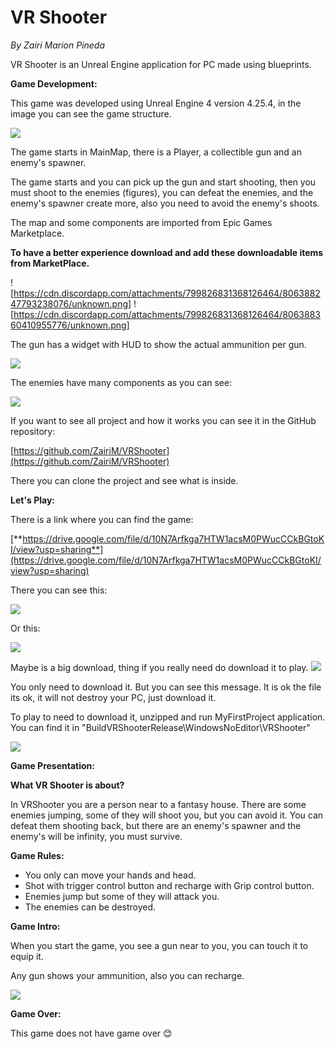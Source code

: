 # **VR Shooter**

_By Zairi Marion Pineda_

VR Shooter is an Unreal Engine application for PC made using blueprints.

**Game Development:**

This game was developed using Unreal Engine 4 version 4.25.4, in the image you can see the game structure.

![](https://cdn.discordapp.com/attachments/799826831368126464/806388118977511454/unknown.png)

The game starts in MainMap, there is a Player, a collectible gun and an enemy&#39;s spawner.

The game starts and you can pick up the gun and start shooting, then you must shoot to the enemies (figures), you can defeat the enemies, and the enemy&#39;s spawner create more, also you need to avoid the enemy&#39;s shoots.

The map and some components are imported from Epic Games Marketplace.

**To have a better experience download and add these downloadable items from MarketPlace.**

![https://cdn.discordapp.com/attachments/799826831368126464/806388247793238076/unknown.png]
![https://cdn.discordapp.com/attachments/799826831368126464/806388360410955776/unknown.png]

The gun has a widget with HUD to show the actual ammunition per gun.

![](RackMultipart20210203-4-jendlh_html_6122475a68a63f3c.png)

The enemies have many components as you can see:

![](RackMultipart20210203-4-jendlh_html_b8d3bdee5f332447.png)

If you want to see all project and how it works you can see it in the GitHub repository:

[https://github.com/ZairiM/VRShooter](https://github.com/ZairiM/VRShooter)

There you can clone the project and see what is inside.

**Let&#39;s Play:**

There is a link where you can find the game:

[**https://drive.google.com/file/d/10N7Arfkga7HTW1acsM0PWucCCkBGtoKI/view?usp=sharing**](https://drive.google.com/file/d/10N7Arfkga7HTW1acsM0PWucCCkBGtoKI/view?usp=sharing)

There you can see this:

![](RackMultipart20210203-4-jendlh_html_def0011d1759a064.png)

Or this:

![](RackMultipart20210203-4-jendlh_html_4c088ae9241487b4.png)

Maybe is a big download, thing if you really need do download it to play. ![](RackMultipart20210203-4-jendlh_html_4c088ae9241487b4.png)

You only need to download it. But you can see this message. It is ok the file its ok, it will not destroy your PC, just download it.

To play to need to download it, unzipped and run MyFirstProject application. You can find it in &quot;BuildVRShooterRelease\WindowsNoEditor\VRShooter&quot;

![](RackMultipart20210203-4-jendlh_html_5defb285dfa4a859.png)

**Game Presentation:**

**What VR Shooter is about?**

In VRShooter you are a person near to a fantasy house. There are some enemies jumping, some of they will shoot you, but you can avoid it. You can defeat them shooting back, but there are an enemy&#39;s spawner and the enemy&#39;s will be infinity, you must survive.

**Game Rules:**

- You only can move your hands and head.
- Shot with trigger control button and recharge with Grip control button.
- Enemies jump but some of they will attack you.
- The enemies can be destroyed.

**Game Intro:**

When you start the game, you see a gun near to you, you can touch it to equip it.

Any gun shows your ammunition, also you can recharge.

![](RackMultipart20210203-4-jendlh_html_fb1584a9c4cd45d.png)

**Game Over:**

This game does not have game over 😊
